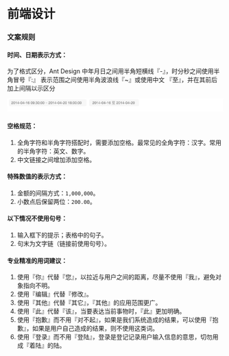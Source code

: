 # 前端设计

### 文案规则

#### 时间、日期表示方式：

为了格式区分，Ant Design 中年月日之间用半角短横线『-』，时分秒之间使用半角冒号『:』 表示范围之间使用半角波浪线『~』或使用中文 『至』，并在其前后加上间隔以示区分

![](../../.gitbook/assets/image%20%289%29.png)

#### 空格规范：

1. 全角字符和半角字符搭配时，需要添加空格。最常见的全角字符：汉字。常用的半角字符：英文、数字。
2. 中文链接之间增加添加空格。

#### 特殊数值的表示方式：

1. 金额的间隔方式：`1,000,000`。
2. 小数点后保留两位：`200.00`。

#### 以下情况不使用句号：

1. 输入框下的提示；表格中的句子。
2. 句末为文字链（链接前使用句号）。

#### 专业精准的用词建议：

1. 使用『你』代替『您』，以拉近与用户之间的距离，尽量不使用『我』，避免对象指向不明。
2. 使用『编辑』代替『修改』。
3. 使用『其他』代替『其它』，『其他』的应用范围更广。
4. 使用『此』代替『该』，当要表达当前事物时，『此』更加明确。
5. 使用『抱歉』而不用『对不起』，如果是我们系统造成的结果，可以使用『抱歉』，如果是用户自己造成的结果，则不使用这类词。
6. 使用『登录』而不用『登陆』，登录是登记记录用户输入信息的意思，切勿用成『着陆』的陆。

